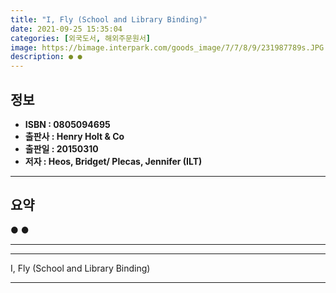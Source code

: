 ```yaml
---
title: "I, Fly (School and Library Binding)"
date: 2021-09-25 15:35:04
categories: [외국도서, 해외주문원서]
image: https://bimage.interpark.com/goods_image/7/7/8/9/231987789s.JPG
description: ● ●
---
```


## **정보**

- **ISBN : 0805094695**
- **출판사 : Henry Holt & Co**
- **출판일 : 20150310**
- **저자 : Heos, Bridget/ Plecas, Jennifer (ILT)**

------



## **요약**

●  ●  

------



------


I, Fly (School and Library Binding) 

------


